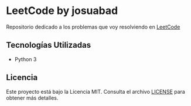 # LeetCode by josuabad
Repositorio dedicado a los problemas que voy resolviendo en [LeetCode](https://leetcode.com/josuabad/)

## Tecnologías Utilizadas
- Python 3

## Licencia
Este proyecto está bajo la Licencia MIT. Consulta el archivo [LICENSE](LICENSE) para obtener más detalles.
